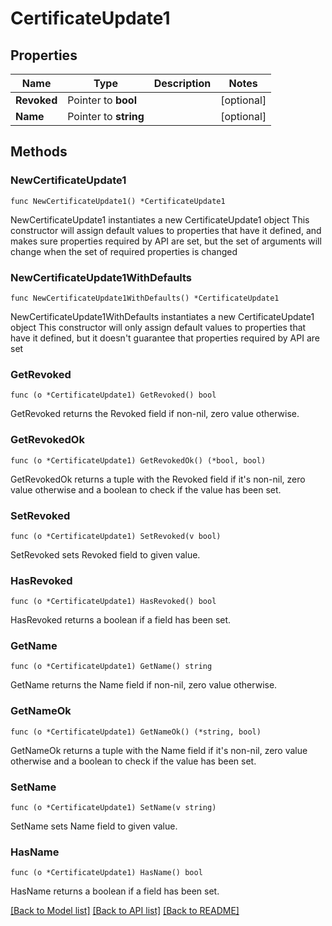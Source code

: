 # CertificateUpdate1

## Properties

Name | Type | Description | Notes
------------ | ------------- | ------------- | -------------
**Revoked** | Pointer to **bool** |  | [optional] 
**Name** | Pointer to **string** |  | [optional] 

## Methods

### NewCertificateUpdate1

`func NewCertificateUpdate1() *CertificateUpdate1`

NewCertificateUpdate1 instantiates a new CertificateUpdate1 object
This constructor will assign default values to properties that have it defined,
and makes sure properties required by API are set, but the set of arguments
will change when the set of required properties is changed

### NewCertificateUpdate1WithDefaults

`func NewCertificateUpdate1WithDefaults() *CertificateUpdate1`

NewCertificateUpdate1WithDefaults instantiates a new CertificateUpdate1 object
This constructor will only assign default values to properties that have it defined,
but it doesn't guarantee that properties required by API are set

### GetRevoked

`func (o *CertificateUpdate1) GetRevoked() bool`

GetRevoked returns the Revoked field if non-nil, zero value otherwise.

### GetRevokedOk

`func (o *CertificateUpdate1) GetRevokedOk() (*bool, bool)`

GetRevokedOk returns a tuple with the Revoked field if it's non-nil, zero value otherwise
and a boolean to check if the value has been set.

### SetRevoked

`func (o *CertificateUpdate1) SetRevoked(v bool)`

SetRevoked sets Revoked field to given value.

### HasRevoked

`func (o *CertificateUpdate1) HasRevoked() bool`

HasRevoked returns a boolean if a field has been set.

### GetName

`func (o *CertificateUpdate1) GetName() string`

GetName returns the Name field if non-nil, zero value otherwise.

### GetNameOk

`func (o *CertificateUpdate1) GetNameOk() (*string, bool)`

GetNameOk returns a tuple with the Name field if it's non-nil, zero value otherwise
and a boolean to check if the value has been set.

### SetName

`func (o *CertificateUpdate1) SetName(v string)`

SetName sets Name field to given value.

### HasName

`func (o *CertificateUpdate1) HasName() bool`

HasName returns a boolean if a field has been set.


[[Back to Model list]](../README.md#documentation-for-models) [[Back to API list]](../README.md#documentation-for-api-endpoints) [[Back to README]](../README.md)


